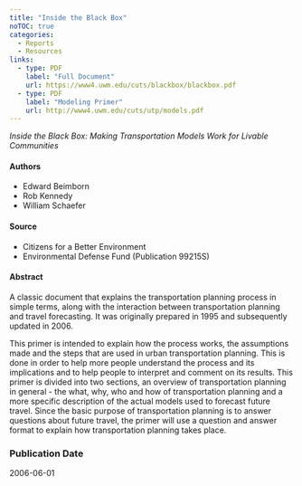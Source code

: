 ```yaml
---
title: "Inside the Black Box"
noTOC: true
categories:
  - Reports
  - Resources
links:
  - type: PDF
    label: "Full Document"
    url: https://www4.uwm.edu/cuts/blackbox/blackbox.pdf
  - type: PDF
    label: "Modeling Primer"
    url: http://www4.uwm.edu/cuts/utp/models.pdf
---
```


_Inside the Black Box: Making Transportation Models Work for Livable Communities_

#### Authors

- Edward Beimborn
- Rob Kennedy
- William Schaefer

#### Source

- Citizens for a Better Environment
- Environmental Defense Fund (Publication 99215S)

#### Abstract

A classic document that explains the transportation planning process in simple terms, along with the interaction between transportation planning and travel forecasting. It was originally prepared in 1995 and subsequently updated in 2006.

This primer is intended to explain how the process works, the assumptions made and the steps that are used in urban transportation planning. This is done in order to help more people understand the process and its implications and to help people to interpret and comment on its results. This primer is divided into two sections, an overview of transportation planning in general - the what, why, who and how of transportation planning and a more specific description of the actual models used to forecast future travel. Since the basic purpose of transportation planning is to answer questions about future travel, the primer will use a question and answer format to explain how transportation planning takes place.

### Publication Date

2006-06-01
